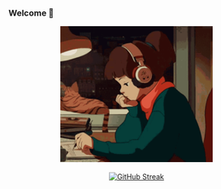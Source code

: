### Welcome 👋



<div style="display: flex; justify-content: center; margin-bottom: 20px;">
  <img src="img/lofi-girl.gif" alt="Lofi Girl" width="300">
</div>

<p align="center">
  <a href="https://git.io/streak-stats">
    <img src="https://streak-stats.demolab.com?user=jennisung&theme=submarine-flowers" alt="GitHub Streak">
  </a>
</p>